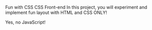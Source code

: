 Fun with CSS
CSS
Front-end
In this project, you will experiment and implement fun layout with HTML and CSS ONLY!

Yes, no JavaScript!
